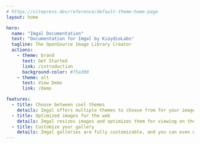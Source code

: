 ```yaml
---
# https://vitepress.dev/reference/default-theme-home-page
layout: home

hero:
  name: "Imgal Documentation"
  text: "Documentation for Imgal by KioydioLabs"
  tagline: The OpenSource Image Library Creator
  actions:
    - theme: brand
      text: Get Started
      link: /introduction
      background-color: #75a300
    - theme: alt
      text: View Demo
      link: /demo

features:
  - title: Choose between cool themes
    details: Imgal offers multiple themes to choose from for your image gallery.
  - title: Optimized images for the web
    details: Imgal resizes images and optimizes them for viewing on the web.
  - title: Customize your gallery
    details: Imgal galleries are fully customizable, and you can even write your own CSS!
---
```


<style>
:root {
  --vp-home-hero-name-color: transparent;
  --vp-home-hero-name-background: -webkit-linear-gradient(120deg, #75a300, rgb(0,163,149));
}
</style>